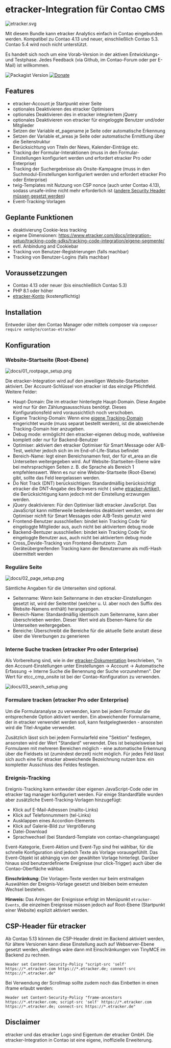 # etracker-Integration für Contao CMS

![etracker.svg](etracker.svg)

Mit diesem Bundle kann etracker Analytics einfach in Contao eingebunden werden. Kompatibel zu Contao 4.13 und neuer,
einschließlich Contao 5.3. Contao 5.4 wird noch nicht unterstützt.

Es handelt sich noch um eine Vorab-Version in der aktiven Entwicklungs- und Testphase. Jedes Feedback (via Github, im
Contao-Forum oder per E-Mail) ist willkommen.

![Packagist Version](https://img.shields.io/packagist/v/xenbyte/contao-etracker)
[![Donate](https://img.shields.io/badge/Donate-PayPal-blue.svg)](https://www.paypal.com/donate/?hosted_button_id=J425R728CYH9N)

## Features

* etracker-Account je Startpunkt einer Seite
* optionales Deaktivieren des etracker Optimisers
* optionales Deaktivieren des in etracker integriertem jQuery
* optionales Deaktivieren von etracker für eingeloggte Benutzer und/oder Mitglieder
* Setzen der Variable et_pagename je Seite oder automatische Erkennung
* Setzen der Variable et_areas je Seite oder automatische Ermittlung über die Seitenstruktur
* Berücksichtung von Titeln der News, Kalender-Einträge etc.
* Tracking der Formular-Interaktionen (muss in den Formular-Einstellungen konfiguriert werden und erfordert etracker Pro
  oder Enterprise)
* Tracking der Suchergebnisse als Onsite-Kampagne (muss in den Suchmodul-Einstellungen konfiguriert werden und erfordert
  etracker Pro oder Enterprise)
* twig-Templates mit Nutzung von CSP nonce (auch unter Contao 4.13), sodass unsafe-inline nicht mehr erforderlich
  ist ([andere Security Header müssen gesetzt werden](https://www.etracker.com/docs/integration-setup/tracking-code-sdks/tracking-code-integration/funktion-zweck/#integration-security-header))
* Event-Tracking-Vorlagen

## Geplante Funktionen

* deaktivierung Cookie-less tracking
* eigene Dimensionen: https://www.etracker.com/docs/integration-setup/tracking-code-sdks/tracking-code-integration/eigene-segmente/
* evtl. Anbindung and Cookiebar
* Tracking von Benutzer-Registrierungen (falls machbar)
* Tracking von Benutzer-Logins (falls machbar)

## Voraussetzzungen

* Contao 4.13 oder neuer (bis einschließlich Contao 5.3)
* PHP 8.1 oder höher
* [etracker-Konto](https://www.xenbyte.com/go-etracker) (kostenpflichtig)

## Installation

Entweder über den Contao Manager oder mittels composer via `composer require xenbyte/contao-etracker`

## Konfiguration

### Website-Startseite (Root-Ebene)

![docs/01_rootpage_setup.png](docs/01_rootpage_setup.png)

Die etracker-Integration wird auf den jeweiligen Website-Startseiten aktiviert. Der Account-Schlüssel von etracker ist
das einzige Pflichtfeld. Weitere Felder:

* Haupt-Domain: Die im etracker hinterlegte Haupt-Domain. Diese Angabe wird nur für den Zählungsausschluss benötigt.
  Dieses Konfigurationsfeld wird voraussichtlich noch verschoben.
* Eigene Tracking-Domain: Wenn
  eine [eigene Tracking-Domain](https://www.etracker.com/docs/integration-setup/tracking-code-sdks/eigene-tracking-domain-einrichten/)
  eingerichtet wurde (muss separat bestellt werden), ist die abweichende Tracking-Domain hier anzugeben.
* Debug mode: ermöglicht den etracker-eigenen debug mode, wahlweise komplett oder nur für Backend-Benutzer
* Optimiser: aktiviert den etracker Optimiser für Smart Message oder A/B-Test, welcher jedoch sich im im
  End-of-Life-Status befindet
* Bereich-Name: legt einen Bereichsnamen fest, der für et_area an die Unterseiten weitergegeben wird. Auf
  Website-Startseiten-Ebene wäre bei mehrsprachigen Seiten z. B. die Sprache als Bereich 1 empfehlenswert. Wenn es nur
  eine Website-Startseite (Root-Ebene) gibt, sollte das Feld leergelassen werden.
* Do Not Track (DNT) berücksichtigen: Standardmäßig berücksichtigt etracker die DNT-Angabe des Browsers nicht (
  siehe [etracker-Artikel](https://www.etracker.com/tipp-der-woche-do-not-track/)), die Berücksichtigung kann jedoch mit
  der Einstellung erzwungen werden.
* jQuery deaktivieren: Für den Optimiser lädt etracker JavaScript. Das JavaScript kann mittlerweile bedenkenlos
  deaktiviert werden, wenn der Optimiser nichft für Smart Messages oder A/B-Tests genutzt wird
* Frontend-Benutzer ausschließen: bindet kein Tracking Code für eingeloggte Mitglieder aus, auch nicht bei aktiviertem
  debug mode
* Backend-Bentuzer ausschließen: bindet kein Tracking Code für eingeloggte Benutzer aus, auch nicht bei aktiviertem
  debug mode
* Cross_Devide-Tracking von Frontend-Benutzern: Zum Geräteübergreifenden Tracking kann der Benutzername als md5-Hash
  übermittelt werden

### Reguläre Seite

![docs/02_page_setup.png](docs/02_page_setup.png)

Sämtliche Angaben für die Unterseiten sind optional.

* Seitenname: Wenn kein Seitenname in den etracker-Einstellungen gesetzt ist, wird der Seitentitel (welcher u. U. aber
  noch den Suffix des Website-Namens enthält) herangezogen.
* Bereich-Name: Standardmäßig identisch zum Seitenname, kann aber überschrieben werden. Dieser Wert wird als Ebenen-Name
  für die Unterseiten weitergegeben.
* Bereiche: Überschreibt die Bereiche für die aktuelle Seite anstatt diese über die Vererbungen zu generieren

### Interne Suche tracken (etracker Pro oder Enterprise)

Als Vorbereitung sind, wie in
der [etracker-Dokumentation](https://www.etracker.com/docs/integration-setup/tracking-code-sdks/tracking-code-integration/onsite-kampagnen/)
beschrieben, "in den Account-Einstellungen unter Einstellungen → Account → Automatische Erfassung → Interne Suche die
Benennung der Suche vorzunehmen". Der Wert für etcc_cmp_onsite ist bei der Contao-Konfiguration zu verwenden.

![docs/03_search_setup.png](docs/03_search_setup.png)

### Formulare tracken (etracker Pro oder Enterprise)

Um die Formularanalyse zu verwenden, kann bei jedem Formular die entsprechende Option aktiviert werden. Ein abweichender
Formularname, der in etracker verwendet werden soll, kann festgelegtwerden - ansonsten wird die Titel-Angabe verwendet.

Zusätzlich lässt sich bei jedem Formularfeld eine "Sektion" festlegen, ansonsten wird der Wert "Standard" verwendet.
Dies ist beispielsweise bei Formularen mit mehreren Bereichen möglich - eine automatische Erkennung über die Fieldsets
ist (zumindest derzeit) nicht möglich. Für jedes Feld lässt sich auch eine für etracker abweichende Bezeichnung nutzen
bzw. ein kompletter Ausschluss des Feldes festlegen.

### Ereignis-Tracking

Ereignis-Tracking kann entweder über eigenen JavaScript-Code oder im etracker tag manager konfiguriert werden. Für
einige Standardfälle wurden aber zusätzliche Event-Tracking-Vorlagen hinzugefügt:

* Klick auf E-Mail-Adressen (mailto-Links)
* Klick auf Telefonnummern (tel-Links)
* Ausklappen eines Accordion-Elements
* Klick auf Galerie-Bild zur Vergrößerung
* Datei-Download
* Sprachwechsel (bei Standard-Template von contao-changelanguage)

Event-Kategorie, Event-Aktion und Event-Typ sind frei wählbar, für die schnelle Konfiguration sind jedoch Texte als
Vorlage vorausgefühllt. Das Event-Objekt ist abhängig von der gewählten Vorlage hinterlegt. Darüber hinaus sind
benutzerdefinierte Ereignisse (nur click-Trigger) auch über die Contao-Oberfläche wähbar.

**Einschränkung:** Die Vorlagen-Texte werden nur beim erstmaligen Auswählen der Ereignis-Vorlage gesetzt und bleiben
beim erneuten Wechsel bestehen.

**Hinweis:** Das Anlegen der Ereignisse erfolgt im Menüpunkt `etracker-Events`, die einzelnen Ereignisse müssen jedoch
auf Root-Ebene (Startpunkt einer Website) explizit aktiviert werden.

## CSP-Header für etracker

Ab Contao 5.13 können die CSP-Header direkt im Backend aktiviert werden, für ältere Versionen kann diese Einstellung
auch auf Webserver-Ebene gesetzt werden, allerdings wäre dann mit Einschränkungen von TinyMCE im Backend zu rechnen.

```
Header set Content-Security-Policy "script-src 'self' https://*.etracker.com https://*.etracker.de; connect-src https://*.etracker.de"
```

Bei Verwendung der Scrollmap sollte zudem noch das Einbetten in einen iframe erlaubt werden:

```
Header set Content-Security-Policy "frame-ancestors https://*.etracker.com; script-src 'self' https://*.etracker.com https://*.etracker.de; connect-src https://*.etracker.de"
```

## Disclaimer
etracker und das etracker Logo sind Eigentum der etracker GmbH. Die etracker-Integration in Contao ist eine eigene,
inoffizielle Erweiterung.
